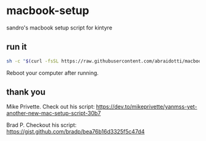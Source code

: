 # macbook-setup

sandro's macbook setup script for kintyre

## run it

```bash
sh -c "$(curl -fsSL https://raw.githubusercontent.com/abraidotti/macbook-setup/master/setup.sh)"
```

Reboot your computer after running.

## thank you

Mike Privette. Check out his script: <https://dev.to/mikeprivette/yanmss-yet-another-new-mac-setup-script-30b7>

Brad P. Checkout his script: <https://gist.github.com/bradp/bea76b16d3325f5c47d4>
